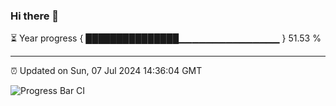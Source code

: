 ### Hi there 👋

⏳ Year progress { ███████████████▁▁▁▁▁▁▁▁▁▁▁▁▁▁▁ } 51.53 %

---

⏰ Updated on Sun, 07 Jul 2024 14:36:04 GMT

![Progress Bar CI](https://github.com/IshwaranRudhara/GIT-ACTION/workflows/Progress%20Bar%20CI/badge.svg)
